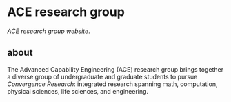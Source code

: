 # ACE research group

_ACE research group website_.

## about

The Advanced Capability Engineering (ACE) research group brings together a diverse group of undergraduate and graduate students to pursue _Convergence Research_: integrated research spanning math, computation, physical sciences, life sciences, and engineering.